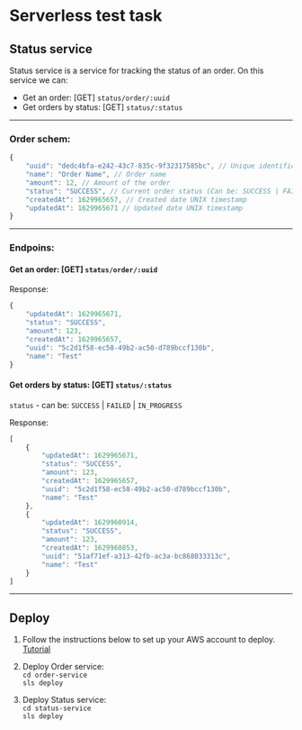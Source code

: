 # Serverless test task

## Status service

Status service is a service for tracking the status of an order. On this service we can:
- Get an order: [GET] `status/order/:uuid`
- Get orders by status: [GET] `status/:status`
---
### Order schem:
```javascript
{
    "uuid": "dedc4bfa-e242-43c7-835c-9f32317585bc", // Unique identification for order
    "name": "Order Name", // Order name
    "amount": 12, // Amount of the order
    "status": "SUCCESS", // Current order status (Can be: SUCCESS | FAILED | IN_PROGRESS)
    "createdAt": 1629965657, // Created date UNIX timestamp
    "updatedAt": 1629965671 // Updated date UNIX timestamp
}
```
---
### Endpoins:

#### Get an order: [GET] `status/order/:uuid`
Response:
```javascript
{
    "updatedAt": 1629965671,
    "status": "SUCCESS",
    "amount": 123,
    "createdAt": 1629965657,
    "uuid": "5c2d1f58-ec58-49b2-ac50-d789bccf130b",
    "name": "Test"
}
```

#### Get orders by status: [GET] `status/:status`

`status` -  can be: `SUCCESS` | `FAILED` | `IN_PROGRESS`

Response:
```javascript
[
    {
        "updatedAt": 1629965671,
        "status": "SUCCESS",
        "amount": 123,
        "createdAt": 1629965657,
        "uuid": "5c2d1f58-ec58-49b2-ac50-d789bccf130b",
        "name": "Test"
    },
    {
        "updatedAt": 1629960914,
        "status": "SUCCESS",
        "amount": 123,
        "createdAt": 1629960853,
        "uuid": "51af71ef-a313-42fb-ac3a-bc868033313c",
        "name": "Test"
    }
]
```

---
## Deploy

1) Follow the instructions below to set up your AWS account to deploy. [Tutorial](https://www.serverless.com/framework/docs/providers/aws/guide/credentials/)

2) Deploy Order service:  
`cd order-service`   
`sls deploy`

3) Deploy Status service:   
`cd status-service`   
`sls deploy`

